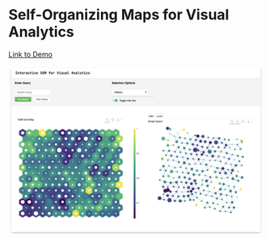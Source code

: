 # Self-Organizing Maps for Visual Analytics

[Link to Demo](https://pointy.dev/sombr-news/)

![Dashboard Screenshot](https://raw.githubusercontent.com/fpontejos/somvan/main/docs/screenshots/dashboard.png)